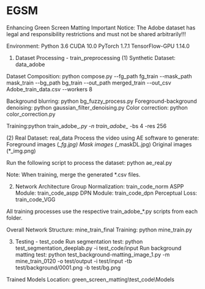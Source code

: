 # EGSM
Enhancing Green Screen Matting
Important Notice:
The Adobe dataset has legal and responsibility restrictions and must not be shared arbitrarily!!!

Environment:
Python 3.6
CUDA 10.0
PyTorch 1.7.1
TensorFlow-GPU 1.14.0

1. Dataset Processing - train_preprocessing
(1) Synthetic Dataset: data_adobe

Dataset Composition:
python compose.py --fg_path fg_train --mask_path mask_train --bg_path bg_train --out_path merged_train --out_csv Adobe_train_data.csv --workers 8

Background blurring: python bg_fuzzy_process.py
Foreground-background denoising: python gaussian_filter_denoising.py
Color correction: python color_correction.py

Training:python train_adobe_*.py
-n train_adobe_* -bs 4 -res 256

(2) Real Dataset: real_data
Process the video using AE software to generate:
Foreground images (*_fg.jpg)
Mask images (*_maskDL.jpg)
Original images (*_img.png)

Run the following script to process the dataset:
python ae_real.py

Note: When training, merge the generated *.csv files.


2. Network Architecture
Group Normalization: train_code_norm
ASPP Module: train_code_aspp
DPN Module: train_code_dpn
Perceptual Loss: train_code_VGG
   
All training processes use the respective train_adobe_*.py scripts from each folder.

Overall Network Structure: mine_train_final
    Training: python mine_train.py

3. Testing - test_code
Run segmentation test:
python test_segmentation_deeplab.py -i test_code/input
Run background matting test:
python test_background-matting_image_1.py  -m mine_train_0120 -o test/output -i test/input -tb test/background/0001.png -b test/bg.png

Trained Models Location:
green_screen_matting\test_code\Models

